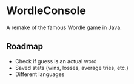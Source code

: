 
# WordleConsole

A remake of the famous Wordle game in Java.


## Roadmap

- Check if guess is an actual word
- Saved stats (wins, losses, average tries, etc.)
- Different languages

